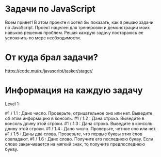 # Задачи по JavaScript

Всем привет! В этом проекте я хотел бы показать, как я решаю задачи по JavaScript. Проект нацелен для тренеровки и демонстрации моих навыков решения проблем. Решая каждую задачу постараюсь ее усложнить по мере необходимости. 

# От куда брал задачи?

https://code.mu/ru/javascript/tasker/stager/

# Информация на каждую задачу

Level 1: 

#1 / 1.1 : Дано число. Проверьте, отрицательное оно или нет. Выведите об этом информацию в консоль.
#1 / 1.2 : Дана строка. Выведите в консоль длину этой строки.
#1 / 1.3 : Дана строка. Выведите в консоль длину этой строки.
#1 / 1.4 : Дано число. Проверьте, четное оно или нет.
#1 / 1.5 : Даны два слова. Проверьте, что первые буквы этих слов совпадают.
#1 / 1.6 : Дано слово. Получите его последнюю букву. Если слово заканчивается на мягкий знак, то получите предпоследнюю букву.
